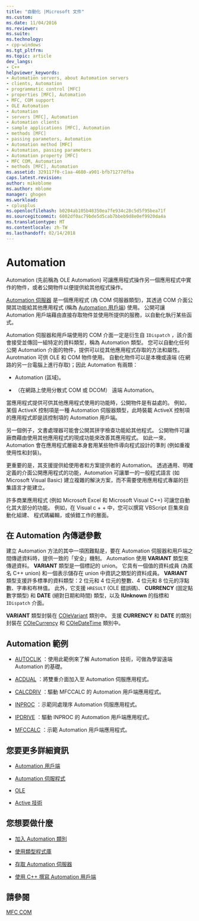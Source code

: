 ```yaml
---
title: "自動化 |Microsoft 文件"
ms.custom: 
ms.date: 11/04/2016
ms.reviewer: 
ms.suite: 
ms.technology:
- cpp-windows
ms.tgt_pltfrm: 
ms.topic: article
dev_langs:
- C++
helpviewer_keywords:
- Automation servers, about Automation servers
- clients, Automation
- programmatic control [MFC]
- properties [MFC], Automation
- MFC, COM support
- OLE Automation
- Automation
- servers [MFC], Automation
- Automation clients
- sample applications [MFC], Automation
- methods [MFC]
- passing parameters, Automation
- Automation method [MFC]
- Automation, passing parameters
- Automation property [MFC]
- MFC COM, Automation
- methods [MFC], Automation
ms.assetid: 329117f0-c1aa-4680-a901-bfb71277dfba
caps.latest.revision: 
author: mikeblome
ms.author: mblome
manager: ghogen
ms.workload:
- cplusplus
ms.openlocfilehash: b0204ab105b48350ea7fe934c28c5d5f95bea71f
ms.sourcegitcommit: 6002df0ac79bde5d5cab7bbeb9d8e0ef9920da4a
ms.translationtype: MT
ms.contentlocale: zh-TW
ms.lasthandoff: 02/14/2018
---
```

# <a name="automation"></a>Automation
Automation (先前稱為 OLE Automation) 可讓應用程式操作另一個應用程式中實作的物件，或者公開物件以便提供給其他程式操作。  
  
 [Automation 伺服器](../mfc/automation-servers.md) 是一個應用程式 (為 COM 伺服器類型)，其透過 COM 介面公開其功能給其他應用程式 (稱為 [Automation 用戶端](../mfc/automation-clients.md)) 使用。 公開可讓 Automation 用戶端藉由直接存取物件並使用所提供的服務，以自動化執行某些函式。  
  
 Automation 伺服器和用戶端使用的 COM 介面一定是衍生自 `IDispatch` ，該介面會接受並傳回一組特定的資料類型，稱為 Automation 類型。 您可以自動化任何公開 Automation 介面的物件，提供可以從其他應用程式存取的方法和屬性。 Aurotmation 可供 OLE 和 COM 物件使用。 自動化物件可以是本機或遠端 (在網路的另一台電腦上進行存取)；因此 Automation 有兩類：  
  
-   Automation (區域)。  
  
-   （在網路上使用分散式 COM 或 DCOM） 遠端 Automation。  
  
 當應用程式提供可供其他應用程式使用的功能時，公開物件是有益處的。 例如，某個 ActiveX 控制項是一種 Automation 伺服器類型，此時裝載 ActiveX 控制項的應用程式即是該控制項的 Automation 用戶端。  
  
 另一個例子，文書處理器可能會公開其拼字檢查功能給其他程式。 公開物件可讓廠商藉由使用其他應用程式的現成功能來改善其應用程式。 如此一來，Automation 會在應用程式層級本身套用某些物件導向程式設計的準則 (例如重複使用性和封裝)。  
  
 更重要的是，其支援提供給使用者和方案提供者的 Automation。 透過通用、明確定義的介面公開應用程式的功能，Automation 可讓單一的一般程式語言 (如 Microsoft Visual Basic) 建立複雜的解決方案，而不需要使用應用程式專屬的巨集語言才能建立。  
  
 許多商業應用程式 (例如 Microsoft Excel 和 Microsoft Visual C++) 可讓您自動化其大部分的功能。 例如，在 Visual c + + 中，您可以撰寫 VBScript 巨集來自動化組建、 程式碼編輯，或偵錯工作的層面。  
  
##  <a name="_core_passing_parameters_in_automation"></a> 在 Automation 內傳遞參數  
 建立 Automation 方法的其中一項困難點是，要在 Automation 伺服器和用戶端之間傳遞資料時，提供一致的「安全」機制。 Automation 使用 **VARIANT** 類型來傳遞資料。 **VARIANT** 類型是一個標記的 union。 它具有一個值的資料成員 (為匿名 C++ union) 和一個表示儲存在 union 中資訊之類型的資料成員。 **VARIANT** 類型支援許多標準的資料類型：2 位元和 4 位元的整數、4 位元和 8 位元的浮點數、字串和布林值。 此外，它支援 `HRESULT` (OLE 錯誤碼)、 **CURRENCY** (固定點數字類型) 和 **DATE** (絕對日期和時間) 類型，以及 **IUnknown** 的指標和 `IDispatch` 介面。  
  
 **VARIANT** 類型封裝在 [COleVariant](../mfc/reference/colevariant-class.md) 類別中。 支援 **CURRENCY** 和 **DATE** 的類別封裝在 [COleCurrency](../mfc/reference/colecurrency-class.md) 和 [COleDateTime](../atl-mfc-shared/reference/coledatetime-class.md) 類別中。  
  
## <a name="automation-samples"></a>Automation 範例  
  
-   [AUTOCLIK](../visual-cpp-samples.md) ：使用此範例來了解 Automation 技術，可做為學習遠端 Automation 的基礎。  
  
-   [ACDUAL](../visual-cpp-samples.md) ：將雙重介面加入至 Automation 伺服應用程式。  
  
-   [CALCDRIV](../visual-cpp-samples.md) ：驅動 MFCCALC 的 Automation 用戶端應用程式。  
  
-   [INPROC](../visual-cpp-samples.md) ：示範同處理序 Automation 伺服應用程式。  
  
-   [IPDRIVE](../visual-cpp-samples.md) ：驅動 INPROC 的 Automation 用戶端應用程式。  
  
-   [MFCCALC](../visual-cpp-samples.md) ：示範 Automation 用戶端應用程式。  
  
## <a name="what-do-you-want-to-know-more-about"></a>您要更多詳細資訊  
  
-   [Automation 用戶端](../mfc/automation-clients.md)  
  
-   [Automation 伺服程式](../mfc/automation-servers.md)  
  
-   [OLE](../mfc/ole-in-mfc.md)  
  
-   [Active 技術](../mfc/mfc-com.md)  
  
## <a name="what-do-you-want-to-do"></a>您想要做什麼  
  
-   [加入 Automation 類別](../mfc/automation-servers.md)  
  
-   [使用類型程式庫](../mfc/automation-clients-using-type-libraries.md)  
   
-   [存取 Automation 伺服器](../mfc/automation-servers.md)  
  
-   [使用 C++ 撰寫 Automation 用戶端](../mfc/automation-clients.md)  
  
## <a name="see-also"></a>請參閱  
 [MFC COM](../mfc/mfc-com.md)
